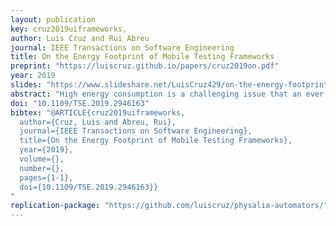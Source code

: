 ```yaml
---
layout: publication
key: cruz2019uiframeworks,
author: Luis Cruz and Rui Abreu
journal: IEEE Transactions on Software Engineering
title: On the Energy Footprint of Mobile Testing Frameworks
preprint: "https://luiscruz.github.io/papers/cruz2019on.pdf"
year: 2019
slides: "https://www.slideshare.net/LuisCruz429/on-the-energy-footprint-of-mobile-testing-frameworks"
abstract: "High energy consumption is a challenging issue that an ever increasing number of mobile applications face today. However, energy consumption is being tested in an ad hoc way, despite being an important non-functional requirement of an application. Such limitation becomes particularly disconcerting during software testing: on the one hand, developers do not really know how to measure energy; on the other hand, there is no knowledge as to what is the energy overhead imposed by the testing framework. In this paper, as we evaluate eight popular mobile UI automation frameworks, we have discovered that there are automation frameworks that increase energy consumption up to roughly 2200%. While limited in the interactions one can do, Espresso is the most energy efficient framework. However, depending on the needs of the tester, Appium, Monkeyrunner, or UIAutomator are good alternatives. In practice, results show that deciding which is the most suitable framework is vital. We provide a decision tree to help developers make an educated decision on which framework suits best their testing needs."
doi: "10.1109/TSE.2019.2946163"
bibtex: "@ARTICLE{cruz2019uiframeworks,
  author={Cruz, Luis and Abreu, Rui},
  journal={IEEE Transactions on Software Engineering}, 
  title={On the Energy Footprint of Mobile Testing Frameworks}, 
  year={2019},
  volume={},
  number={},
  pages={1-1},
  doi={10.1109/TSE.2019.2946163}}
"
replication-package: "https://github.com/luiscruz/physalia-automators/"
---
```

